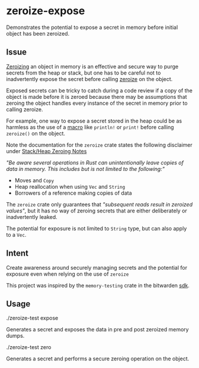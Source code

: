 # zeroize-expose
Demonstrates the potential to expose a secret in memory before initial object has been zeroized.

## Issue
[Zeroizing](https://docs.rs/zeroize/latest/zeroize/trait.Zeroize.html) an object in memory is an effective and secure way to purge secrets from the heap or stack, but one has to be careful not to inadvertently expose the secret before calling [zeroize](https://crates.io/crates/zeroize) on the object.

Exposed secrets can be tricky to catch during a code review if a copy of the object is made before it is zeroed because there may be assumptions that zeroing the object handles every instance of the secret in memory prior to calling zeroize.

For example, one way to expose a secret stored in the heap could be as harmless as the use of a [macro](https://doc.rust-lang.org/book/ch19-06-macros.html) like `println!` or `print!` before calling `zeroize()` on the object. 

Note the documentation for the `zeroize` crate states the following disclaimer under [Stack/Heap Zeroing Notes](https://docs.rs/zeroize/1.7.0/zeroize/#stackheap-zeroing-notes)

*"Be aware several operations in Rust can unintentionally leave copies of data in memory. This includes but is not limited to
the following:"*

 - Moves and `Copy`
 - Heap reallocation when using `Vec` and `String`
 - Borrowers of a reference making copies of data

The `zeroize` crate only guarantees that *"subsequent reads result in zeroized values"*, but it has no way of zeroing secrets that are either deliberately or inadvertently leaked. 

The potential for exposure is not limited to `String` type, but can also apply to a `Vec`.

## Intent
Create awareness around securely managing secrets and the potential for exposure even when relying on the use of `zeroize`

This project was inspired by the `memory-testing` crate in the bitwarden [sdk](https://github.com/bitwarden/sdk/). 

## Usage
./zeroize-test expose

Generates a secret and exposes the data in pre and post zeroized memory dumps.

./zeroize-test zero

Generates a secret and performs a secure zeroing operation on the object.

